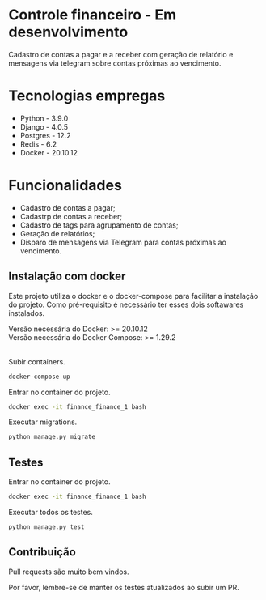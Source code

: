 # Controle financeiro - Em desenvolvimento

Cadastro de contas a pagar e a receber com geração de relatório e mensagens via telegram sobre contas próximas ao vencimento.

# Tecnologias empregas
- Python - 3.9.0
- Django - 4.0.5
- Postgres - 12.2
- Redis - 6.2
- Docker - 20.10.12


# Funcionalidades
- Cadastro de contas a pagar;
- Cadastrp de contas a receber;
- Cadastro de tags para agrupamento de contas;
- Geração de relatórios;
- Disparo de mensagens via Telegram para contas próximas ao vencimento.

## Instalação com docker

Este projeto utiliza o docker e o docker-compose para facilitar a instalação do projeto. Como pré-requisito é necessário ter esses dois softawares instalados.

Versão necessária do Docker: >= 20.10.12 <br>
Versão necessária do Docker Compose: >= 1.29.2 <br><br>

Subir containers.
```bash
docker-compose up
```

Entrar no container do projeto.
```bash
docker exec -it finance_finance_1 bash
```

Executar migrations.
```bash
python manage.py migrate
```

## Testes
Entrar no container do projeto.
```bash
docker exec -it finance_finance_1 bash
```

Executar todos os testes.
```bash
python manage.py test
```

## Contribuição

Pull requests são muito bem vindos.

Por favor, lembre-se de manter os testes atualizados ao subir um PR.
